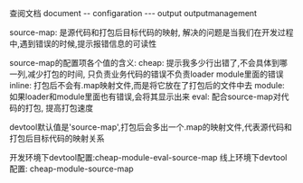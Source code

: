 查阅文档 document -- configaration --- output outputmanagement 

source-map: 是源代码和打包后目标代码的映射, 解决的问题是当我们在开发过程中,遇到错误的时候,提示报错信息的可读性 

source-map的配置项各个值的含义:
cheap: 提示我多少行出错了,不会具体到哪一列,减少打包的时间, 只负责业务代码的错误不负责loader module里面的错误
inline: 打包后不会有.map映射文件,而是将它放在了打包后的文件中去
module: 如果loader和module里面也有错误,会将其显示出来
eval: 配合source-map对代码的打包, 提高打包速度

devtool默认值是'source-map',打包后会多出一个.map的映射文件,代表源代码和打包后目标代码的映射关系

开发环境下devtool配置:cheap-module-eval-source-map
线上环境下devtool配置: cheap-module-source-map
